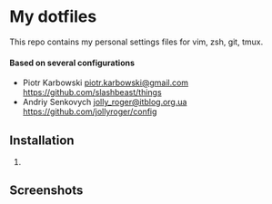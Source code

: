 # My dotfiles

This repo contains my personal settings files for vim, zsh, git, tmux.

#### Based on several configurations

* Piotr Karbowski <piotr.karbowski@gmail.com> https://github.com/slashbeast/things
* Andriy Senkovych <jolly_roger@itblog.org.ua> https://github.com/jollyroger/config

## Installation

1. 



## Screenshots


